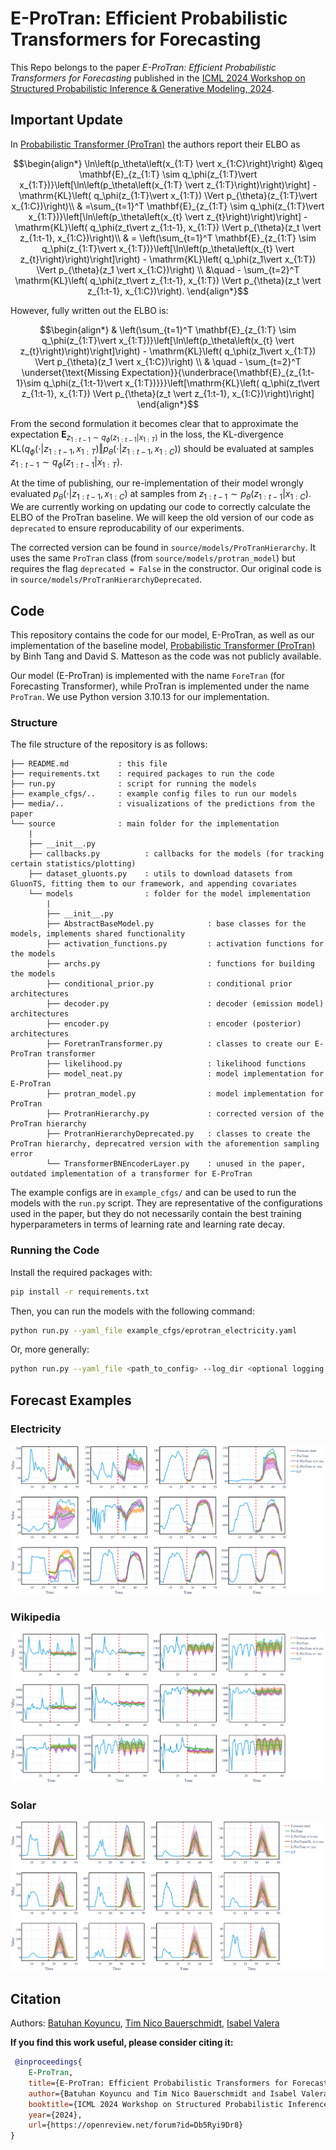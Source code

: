 # E-ProTran: Efficient Probabilistic Transformers for Forecasting 

This Repo belongs to the paper *E-ProTran: Efficient Probabilistic Transformers for Forecasting* published in the [ICML 2024 Workshop on Structured Probabilistic Inference & Generative Modeling, 2024](https://spigmworkshop2024.github.io/).

## Important Update
In [Probabilistic Transformer (ProTran)](https://proceedings.neurips.cc/paper/2021/hash/c68bd9055776bf38d8fc43c0ed283678-Abstract.html) the authors report their ELBO as

```math
\begin{align*}
\ln\left(p_\theta\left(x_{1:T} \vert x_{1:C}\right)\right) &\geq \mathbf{E}_{z_{1:T} \sim q_\phi(z_{1:T}\vert x_{1:T})}\left[\ln\left(p_\theta\left(x_{1:T} \vert z_{1:T}\right)\right)\right] - \mathrm{KL}\left( q_\phi(z_{1:T}\vert x_{1:T}) \Vert p_{\theta}(z_{1:T}\vert x_{1:C})\right)\\
    & =\sum_{t=1}^T \mathbf{E}_{z_{1:T} \sim q_\phi(z_{1:T}\vert x_{1:T})}\left[\ln\left(p_\theta\left(x_{t} \vert z_{t}\right)\right)\right] - \mathrm{KL}\left( q_\phi(z_t\vert z_{1:t-1}, x_{1:T}) \Vert p_{\theta}(z_t \vert z_{1:t-1}, x_{1:C})\right)\\
    & = \left(\sum_{t=1}^T \mathbf{E}_{z_{1:T} \sim q_\phi(z_{1:T}\vert x_{1:T})}\left[\ln\left(p_\theta\left(x_{t} \vert z_{t}\right)\right)\right]\right) - \mathrm{KL}\left( q_\phi(z_1\vert x_{1:T}) \Vert p_{\theta}(z_1 \vert x_{1:C})\right) \\
    &\quad - \sum_{t=2}^T \mathrm{KL}\left( q_\phi(z_t\vert z_{1:t-1}, x_{1:T}) \Vert p_{\theta}(z_t \vert z_{1:t-1}, x_{1:C})\right).
\end{align*}
```

However, fully written out the ELBO is:

```math 
\begin{align*}
& \left(\sum_{t=1}^T \mathbf{E}_{z_{1:T} \sim q_\phi(z_{1:T}\vert x_{1:T})}\left[\ln\left(p_\theta\left(x_{t} \vert z_{t}\right)\right)\right]\right) - \mathrm{KL}\left( q_\phi(z_1\vert x_{1:T}) \Vert p_{\theta}(z_1 \vert x_{1:C})\right) \\
& \quad - \sum_{t=2}^T \underset{\text{Missing Expectation}}{\underbrace{\mathbf{E}_{z_{1:t-1}\sim q_\phi(z_{1:t-1}\vert x_{1:T})}}}\left[\mathrm{KL}\left( q_\phi(z_t\vert z_{1:t-1}, x_{1:T}) \Vert p_{\theta}(z_t \vert z_{1:t-1}, x_{1:C})\right)\right]
\end{align*}
```

From the second formulation it becomes clear that to approximate the expectation $`{\mathbf{E}_{z_{1:t-1}\sim q_\phi(z_{1:t-1}\vert x_{1:T})}}`$ in the loss, the KL-divergence $\mathrm{KL}\left( q_\phi(\cdot\vert z_{1:t-1}, x_{1:T}) \Vert p_{\theta}(\cdot \vert z_{1:t-1}, x_{1:C})\right)$ should be evaluated at samples $z_{1:t-1}\sim q_\phi(z_{1:t-1}\vert x_{1:T})$. 

At the time of publishing, our re-implementation of their model wrongly evaluated $p_{\theta}(\cdot \vert z_{1:t-1}, x_{1:C})$ at samples from $z_{1:t-1}\sim p_\theta(z_{1:t-1}\vert x_{1:C})$. We are currently working on updating our code to correctly calculate the ELBO of the ProTran baseline. We will keep the old version of our code as `deprecated` to ensure reproducability of our experiments.

The corrected version can be found in `source/models/ProTranHierarchy`. It uses the same `ProTran` class (from `source/models/protran_model`) but requires the flag `deprecated = False` in the constructor. Our original code is in `source/models/ProTranHierarchyDeprecated`.


## Code
This repository contains the code for our model, E-ProTran, as well as our implementation of the baseline model, [Probabilistic Transformer (ProTran)](https://proceedings.neurips.cc/paper/2021/hash/c68bd9055776bf38d8fc43c0ed283678-Abstract.html) by Binh Tang and David S. Matteson as the code was not publicly available.

Our model (E-ProTran) is implemented with the name `ForeTran` (for Forecasting Transformer), while ProTran is implemented under the name `ProTran`. We use Python version 3.10.13 for our implementation.

### Structure
The file structure of the repository is as follows:
```text
├── README.md           : this file
├── requirements.txt    : required packages to run the code
├── run.py              : script for running the models
├── example_cfgs/..     : example config files to run our models
├── media/..            : visualizations of the predictions from the paper
└── source              : main folder for the implementation
    |
    ├── __init__.py
    ├── callbacks.py          : callbacks for the models (for tracking certain statistics/plotting)
    ├── dataset_gluonts.py    : utils to download datasets from GluonTS, fitting them to our framework, and appending covariates
    └── models                : folder for the model implementation
        |
        ├── __init__.py     
        ├── AbstractBaseModel.py            : base classes for the models, implements shared functionality
        ├── activation_functions.py         : activation functions for the models
        ├── archs.py                        : functions for building the models
        ├── conditional_prior.py            : conditional prior architectures
        ├── decoder.py                      : decoder (emission model) architectures
        ├── encoder.py                      : encoder (posterior) architectures
        ├── ForetranTransformer.py          : classes to create our E-ProTran transformer
        ├── likelihood.py                   : likelihood functions
        ├── model_neat.py                   : model implementation for E-ProTran
        ├── protran_model.py                : model implementation for ProTran
        ├── ProtranHierarchy.py             : corrected version of the ProTran hierarchy
        ├── ProtranHierarchyDeprecated.py   : classes to create the ProTran hierarchy, deprecatred version with the aforemention sampling error
        └── TransformerBNEncoderLayer.py    : unused in the paper, outdated implementation of a transformer for E-ProTran
```
The example configs are in `example_cfgs/` and can be used to run the models with the `run.py` script. They are representative of the configurations used in the paper, but they do not necessarily contain the best training hyperparameters in terms of learning rate and learning rate decay.

### Running the Code
Install the required packages with:
```bash
pip install -r requirements.txt
```
Then, you can run the models with the following command:
```bash
python run.py --yaml_file example_cfgs/eprotran_electricity.yaml
```
Or, more generally:
```bash
python run.py --yaml_file <path_to_config> --log_dir <optional logging directory>
```


## Forecast Examples
### Electricity
![Electricity Forecasting](media/Electricity.png)
### Wikipedia
![Wikipedia Forecasting](media/Wikipedia.png)
### Solar
![Solar Forecasting](media/Solar.png)

## Citation
Authors: [Batuhan Koyuncu](https://www.batukoyuncu.com/), [Tim Nico Bauerschmidt](https://iamgine.github.io/), [Isabel Valera](https://machinelearning.uni-saarland.de/isabel-valera/)

**If you find this work useful, please consider citing it:**
```bibtex
 @inproceedings{
    E-ProTran,
    title={E-ProTran: Efficient Probabilistic Transformers for Forecasting},
    author={Batuhan Koyuncu and Tim Nico Bauerschmidt and Isabel Valera},
    booktitle={ICML 2024 Workshop on Structured Probabilistic Inference {\&} Generative Modeling},
    year={2024},
    url={https://openreview.net/forum?id=Db5Ryi9Dr8}
}
```
